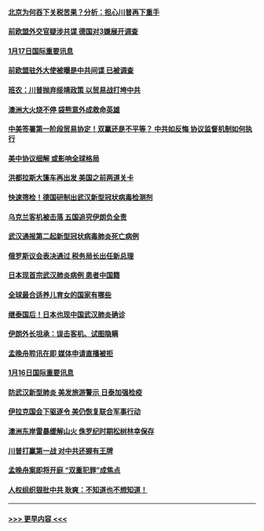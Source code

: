 #### [北京为何吞下关税苦果？分析：担心川普再下重手](../pages/prog202/a102754783.md?t=01172155) 
#### [前欧盟外交官疑涉共谍 德国对3嫌展开调查](../pages/prog202/a102754805.md?t=01172155) 
#### [1月17日国际重要讯息](../pages/prog202/a102754803.md?t=01172155) 
#### [前欧盟驻外大使被曝是中共间谍 已被调查](../pages/prog202/a102754719.md?t=01172155) 
#### [班农：川普抛弃绥靖政策 以贸易战打垮中共](../pages/prog202/a102754679.md?t=01172155) 
#### [澳洲大火烧不停 袋熊意外成救命英雄](../pages/prog202/a102754614.md?t=01172155) 
#### [中美签署第一阶段贸易协定！双赢还是不平等？ 中共如反悔 协议监督机制如何执行](../pages/prog202/a102754464.md?t=01172155) 
#### [美中协议细解 或影响全球格局](../pages/prog202/a102754450.md?t=01172155) 
#### [洪都拉斯大篷车再出发 美国之前两道关卡](../pages/prog202/a102754430.md?t=01172155) 
#### [快速筛检！德国研制出武汉新型冠状病毒检测剂](../pages/prog202/a102754330.md?t=01172155) 
#### [乌克兰客机被击落 五国追究伊朗负全责](../pages/prog202/a102754374.md?t=01172155) 
#### [武汉通报第二起新型冠状病毒肺炎死亡病例](../pages/prog202/a102754298.md?t=01172155) 
#### [俄罗斯议会表决通过 税务局长出任新总理](../pages/prog202/a102754288.md?t=01172155) 
#### [日本现首宗武汉肺炎病例 患者中国籍](../pages/prog202/a102754250.md?t=01172155) 
#### [全球最合适养儿育女的国家有哪些](../pages/prog202/a102754198.md?t=01172155) 
#### [继泰国后！日本也现中国武汉肺炎确诊](../pages/prog202/a102754064.md?t=01172155) 
#### [伊朗外长坦承：误击客机、试图隐瞒](../pages/prog202/a102754062.md?t=01172155) 
#### [孟晚舟聆讯在即 媒体申请直播被拒](../pages/prog202/a102754058.md?t=01172155) 
#### [1月16日国际重要讯息](../pages/prog202/a102754054.md?t=01172155) 
#### [防武汉新型肺炎 美发旅游警示 日泰加强检疫](../pages/prog202/a102753986.md?t=01172155) 
#### [伊拉克国会下驱逐令 美仍恢复联合军事行动](../pages/prog202/a102753975.md?t=01172155) 
#### [澳洲东岸雷暴缓解山火 侏罗纪时期松树林幸保存](../pages/prog202/a102753943.md?t=01172155) 
#### [川普打赢第一战 对中共还握有王牌](../pages/prog202/a102753874.md?t=01172155) 
#### [孟晚舟案即将开庭 “双重犯罪”成焦点](../pages/prog202/a102753891.md?t=01172155) 
#### [人权组织狠批中共 耿爽：不知道也不想知道！](../pages/prog202/a102753872.md?t=01172155) 

----
#### [ >>> 更早内容 <<< ](../indexes/prog202-earlier.md)
